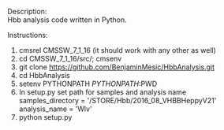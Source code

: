 Description:  
Hbb analysis code written in Python.  

Instructions:  

1. cmsrel CMSSW_7_1_16 (it should work with any other as well)  
2. cd CMSSW_7_1_16/src/; cmsenv
3. git clone https://github.com/BenjaminMesic/HbbAnalysis.git  
4. cd HbbAnalysis  
5. setenv PYTHONPATH ${PYTHONPATH}:$PWD
6. In setup.py set path for samples and analysis name  
	samples_directory 	= '/STORE/Hbb/2016_08_VHBBHeppyV21'  
	analysis_name 		= 'Wlv'  
7. python setup.py  